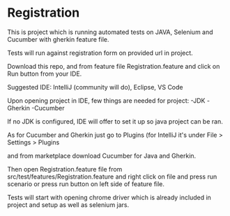 # Registration

This is project which is running automated tests on JAVA, Selenium and Cucumber with gherkin feature file.

Tests will run against registration form on provided url in project.

Download this repo, and from feature file Registration.feature and click on Run button from your IDE.

Suggested IDE: IntelliJ (community will do), Eclipse, VS Code

Upon opening project in IDE, few things are needed for project:
-JDK
-Gherkin
-Cucumber

If no JDK is configured, IDE will offer to set it up so java project can be ran.

As for Cucumber and Gherkin just go to Plugins (for IntelliJ it's under File > Settings > Plugins 

and from marketplace download Cucumber for Java and Gherkin.

Then open Registration.feature file from src/test/features/Registration.feature and right click on file and press run scenario
or press run button on left side of feature file.

Tests will start with opening chrome driver which is already included in project and setup as well as selenium jars.


